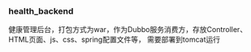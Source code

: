 ### health_backend
健康管理后台，打包方式为war，作为Dubbo服务消费方，存放Controller、HTML页面、js、css、spring配置文件等，
需要部署到tomcat运行